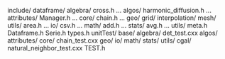 include/
    dataframe/
        algebra/
            cross.h
            ...
        algos/
            harmonic_diffusion.h
            ...
        attributes/
            Manager.h
            ...
        core/
            chain.h
            ...
        geo/
            grid/
            interpolation/
            mesh/
            utils/
            area.h
            ...
        io/
            csv.h
            ...
        math/
            add.h
            ...
        stats/
            avg.h
            ...
        utils/
            meta.h
        Dataframe.h
        Serie.h
        types.h
unitTest/
    base/
        algebra/
            det_test.cxx
        algos/
        attributes/
        core/
            chain_test.cxx
        geo/
        io/
        math/
        stats/
        utils/
    cgal/
        natural_neighbor_test.cxx
    TEST.h
